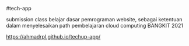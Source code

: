 #tech-app

submission class belajar dasar pemrograman website, sebagai ketentuan dalam menyelesaikan path pembelajaran cloud computing BANGKIT 2021

https://ahmadrpl.github.io/techup-app/
